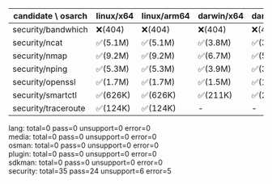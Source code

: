 | candidate \ osarch | linux/x64 | linux/arm64 | darwin/x64 | darwin/arm64 | win/x64 |
| ------------------ | ----------- | ------------ | ---------- | --------- | ------- |
|security/bandwhich | ❌(404)| ❌(404)| ❌(404)| ❌(404)| ❌(404)|
|security/ncat | ✅(5.1M) | ✅(5.1M) | ✅(3.8M) | ✅(3.4M) | - |
|security/nmap | ✅(9.2M) | ✅(9.2M) | ✅(6.7M) | ✅(5.9M) | - |
|security/nping | ✅(5.3M) | ✅(5.3M) | ✅(3.9M) | ✅(3.4M) | - |
|security/openssl | ✅(1.7M) | ✅(1.7M) | ✅(1.5M) | ✅(1.5M) | ✅(1.6M) |
|security/smartctl | ✅(626K) | ✅(626K) | ✅(211K) | ✅(211K) | ✅(1.6M) |
|security/traceroute | ✅(124K) | ✅(124K) | - | - | - |


lang: total=0 pass=0 unsupport=0 error=0  
media: total=0 pass=0 unsupport=0 error=0  
osman: total=0 pass=0 unsupport=0 error=0  
plugin: total=0 pass=0 unsupport=0 error=0  
sdkman: total=0 pass=0 unsupport=0 error=0  
security: total=35 pass=24 unsupport=6 error=5  
